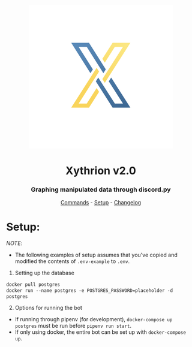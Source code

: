<p align="center">
    <img src="/images/icon.jpg" alt=""/>
</p>
<h1 align="center">Xythrion v2.0</h1>
<h3 align="center">Graphing manipulated data through discord.py</h3>
<p align="center">
    <a href="#commands">Commands</a> -
    <a href="#setup">Setup</a> -
    <a href="#changelog">Changelog</a>
</p>


# Setup:
*NOTE*:
- The following examples of setup assumes that you've copied and modified the contents of `.env-example` to `.env`.

1. Setting up the database
```shell
docker pull postgres
docker run --name postgres -e POSTGRES_PASSWORD=placeholder -d postgres
```

2. Options for running the bot
- If running through pipenv (for development), `docker-compose up postgres` must be run before `pipenv run start`.
- If only using docker, the entire bot can be set up with `docker-compose up`.
